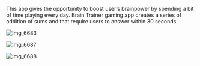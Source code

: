
This app gives the opportunity to boost user’s brainpower by spending a bit of time playing every day. Brain Trainer gaming app creates a series of addition of sums and that require users to answer within 30 seconds.
 
![img_6683](https://cloud.githubusercontent.com/assets/24209732/23682192/94256bd4-0360-11e7-874f-19f088c12c48.PNG)

![img_6687](https://cloud.githubusercontent.com/assets/24209732/23681809/824bf312-035e-11e7-8554-c9c3999a1e8f.PNG)

![img_6688](https://cloud.githubusercontent.com/assets/24209732/23681808/8249a0da-035e-11e7-9744-d60599d64283.PNG)


